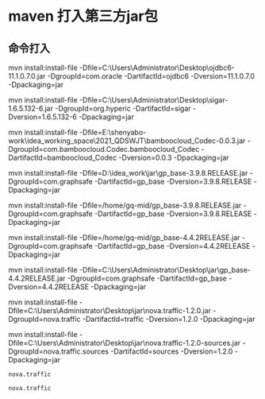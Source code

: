 # maven 打入第三方jar包

## 命令打入

mvn install:install-file -Dfile=C:\Users\Administrator\Desktop\ojdbc6-11.1.0.7.0.jar -DgroupId=com.oracle -DartifactId=ojdbc6 -Dversion=11.1.0.7.0 -Dpackaging=jar

mvn install:install-file -Dfile=C:\Users\Administrator\Desktop\sigar-1.6.5.132-6.jar -DgroupId=org.hyperic -DartifactId=sigar -Dversion=1.6.5.132-6 -Dpackaging=jar

mvn install:install-file -Dfile=E:\shenyabo-work\idea_working_space\2021_QDSWJT\bamboocloud_Codec-0.0.3.jar -DgroupId=com.bamboocloud.Codec.bamboocloud_Codec -DartifactId=bamboocloud_Codec -Dversion=0.0.3 -Dpackaging=jar

mvn install:install-file -Dfile=D:\idea_work\jar\gp_base-3.9.8.RELEASE.jar -DgroupId=com.graphsafe -DartifactId=gp_base -Dversion=3.9.8.RELEASE -Dpackaging=jar

mvn install:install-file -Dfile=/home/gq-mid/gp_base-3.9.8.RELEASE.jar -DgroupId=com.graphsafe -DartifactId=gp_base -Dversion=3.9.8.RELEASE -Dpackaging=jar

mvn install:install-file -Dfile=/home/gq-mid/gp_base-4.4.2RELEASE.jar -DgroupId=com.graphsafe -DartifactId=gp_base -Dversion=4.4.2RELEASE -Dpackaging=jar

mvn install:install-file -Dfile=C:\Users\Administrator\Desktop\jar\gp_base-4.4.2RELEASE.jar -DgroupId=com.graphsafe -DartifactId=gp_base -Dversion=4.4.2RELEASE -Dpackaging=jar

mvn install:install-file -Dfile=C:\Users\Administrator\Desktop\jar\nova.traffic-1.2.0.jar -DgroupId=nova.traffic -DartifactId=traffic -Dversion=1.2.0 -Dpackaging=jar


mvn install:install-file -Dfile=C:\Users\Administrator\Desktop\jar\nova.traffic-1.2.0-sources.jar -DgroupId=nova.traffic.sources -DartifactId=sources -Dversion=1.2.0 -Dpackaging=jar




```
nova.traffic
```


```
nova.traffic
```
